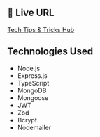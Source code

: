 

## 🔗 Live URL

[Tech Tips & Tricks Hub](https://a-5-l2-tech-tips-server.vercel.app/)


## Technologies Used
- Node.js
- Express.js
- TypeScript
- MongoDB
- Mongoose
- JWT
- Zod
- Bcrypt
- Nodemailer

